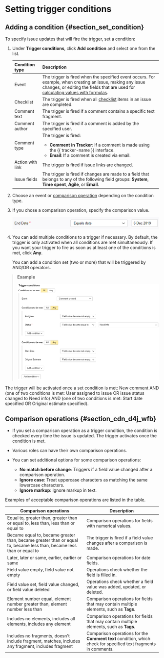 # Setting trigger conditions

## Adding a condition {#section_set_condition}

To specify issue updates that will fire the trigger, set a condition:

1. Under **Trigger conditions**, click **Add condition** and select one from the list.

    | Condition type | Description |
    | ----- | ----- |
    | Event | The trigger is fired when the specified event occurs. For example, when creating an issue, making any issue changes, or editing the fields that are used for [calculating values with formulas](set-action.md#section_calc_field). |
    | Checklist | The trigger is fired when all [checklist](checklist.md) items in an issue are completed. |
    | Comment text | The trigger is fired if a comment contains a specific text fragment. |
    | Comment author | The trigger is fired if a comment is added by the specified user. |
    | Comment type | The trigger is fired: <ul><li>**Comment in Tracker**: If a comment is made using the {{ tracker-name }} interface.</li><li>**Email**: If a comment is created via email.</li></ul> |
    | Action with link | The trigger is fired if issue links are changed. |
    | Issue fields | The trigger is fired if changes are made to a field that belongs to any of the following field groups: **System**, **Time spent**, **Agile**, or **Email**. |

1. Choose an event or [comparison operation](#section_cdn_d4j_wfb) depending on the condition type.

1. If you chose a comparison operation, specify the comparison value.

    ![image](../../_assets/tracker/boolean.png)

1. You can add multiple conditions to a trigger if necessary. By default, the trigger is only activated when all conditions are met simultaneously. If you want your trigger to fire as soon as at least one of the conditions is met, click **Any**.

   You can add a condition set (two or more) that will be triggered by AND/OR operators.

> **Example**
>
>![](../../_assets/tracker/trigger-example1.png)

The trigger will be activated once a set condition is met: New comment AND (one of two conditions is met: User assigned to issue OR issue status changed to Need info) AND (one of two conditions is met: Start date specified OR Original estimate specified).

## Comparison operations {#section_cdn_d4j_wfb}

- If you set a comparison operation as a trigger condition, the condition is checked every time the issue is updated. The trigger activates once the condition is met.

- Various roles can have their own comparison operations.

- You can set additional options for some comparison operations:
  - **No match before change**: Triggers if a field value changed after a comparison operation.
  - **Ignore case**: Treat uppercase characters as matching the same lowercase characters.
  - **Ignore markup**: Ignore markup in text.

Examples of acceptable comparison operations are listed in the table.

| Comparison operations | Description |
| ----- | ----- |
| Equal to, greater than, greater than or equal to, less than, less than or equal to | Comparison operations for fields with numerical values. |
| Became equal to, became greater than, became greater than or equal to, became less than, became less than or equal to | The trigger is fired if a field value changes after a comparison is made. |
| Later, later or same, earlier, earlier or same | Comparison operations for date fields. |
| Field value empty, field value not empty | Operations check whether the field is filled in. |
| Field value set, field value changed, or field value deleted | Operations check whether a field value was added, updated, or deleted. |
| Element number equal, element number greater than, element number less than | Comparison operations for fields that may contain multiple elements, such as **Tags**. |
| Includes no elements, includes all elements, includes any element | Comparison operations for fields that may contain multiple elements, such as **Tags**. |
| Includes no fragments, doesn't include fragment, matches, includes any fragment, includes fragment | Comparison operations for the **Comment text** condition, which check for specified text fragments in comments. |

